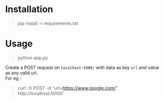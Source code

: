 # Installation  
> pip install -r requirements.txt  

# Usage
> python app.py  

Create a POST request on `localhost:5000/` with data as key `url` and value as any valid url.  
For eg -  
> curl -X POST -d "url=https://www.google.com/" http://localhost:5000/
